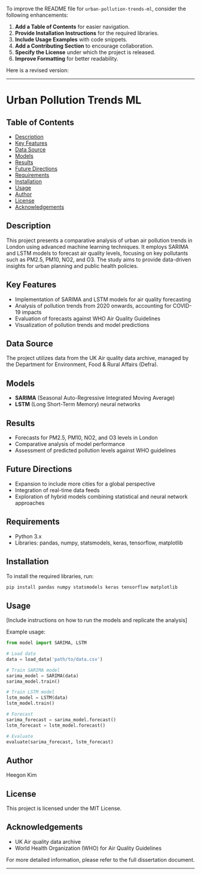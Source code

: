 To improve the README file for `urban-pollution-trends-ml`, consider the following enhancements:

1. **Add a Table of Contents** for easier navigation.
2. **Provide Installation Instructions** for the required libraries.
3. **Include Usage Examples** with code snippets.
4. **Add a Contributing Section** to encourage collaboration.
5. **Specify the License** under which the project is released.
6. **Improve Formatting** for better readability.

Here is a revised version:

---

# Urban Pollution Trends ML

## Table of Contents
- [Description](#description)
- [Key Features](#key-features)
- [Data Source](#data-source)
- [Models](#models)
- [Results](#results)
- [Future Directions](#future-directions)
- [Requirements](#requirements)
- [Installation](#installation)
- [Usage](#usage)
- [Author](#author)
- [License](#license)
- [Acknowledgements](#acknowledgements)

## Description
This project presents a comparative analysis of urban air pollution trends in London using advanced machine learning techniques. It employs SARIMA and LSTM models to forecast air quality levels, focusing on key pollutants such as PM2.5, PM10, NO2, and O3. The study aims to provide data-driven insights for urban planning and public health policies.

## Key Features
- Implementation of SARIMA and LSTM models for air quality forecasting
- Analysis of pollution trends from 2020 onwards, accounting for COVID-19 impacts
- Evaluation of forecasts against WHO Air Quality Guidelines
- Visualization of pollution trends and model predictions

## Data Source
The project utilizes data from the UK Air quality data archive, managed by the Department for Environment, Food & Rural Affairs (Defra).

## Models
- **SARIMA** (Seasonal Auto-Regressive Integrated Moving Average)
- **LSTM** (Long Short-Term Memory) neural networks

## Results
- Forecasts for PM2.5, PM10, NO2, and O3 levels in London
- Comparative analysis of model performance
- Assessment of predicted pollution levels against WHO guidelines

## Future Directions
- Expansion to include more cities for a global perspective
- Integration of real-time data feeds
- Exploration of hybrid models combining statistical and neural network approaches

## Requirements
- Python 3.x
- Libraries: pandas, numpy, statsmodels, keras, tensorflow, matplotlib

## Installation
To install the required libraries, run:

```bash
pip install pandas numpy statsmodels keras tensorflow matplotlib
```

## Usage
[Include instructions on how to run the models and replicate the analysis]

Example usage:

```python
from model import SARIMA, LSTM

# Load data
data = load_data('path/to/data.csv')

# Train SARIMA model
sarima_model = SARIMA(data)
sarima_model.train()

# Train LSTM model
lstm_model = LSTM(data)
lstm_model.train()

# Forecast
sarima_forecast = sarima_model.forecast()
lstm_forecast = lstm_model.forecast()

# Evaluate
evaluate(sarima_forecast, lstm_forecast)
```

## Author
Heegon Kim

## License
This project is licensed under the MIT License.

## Acknowledgements
- UK Air quality data archive
- World Health Organization (WHO) for Air Quality Guidelines

For more detailed information, please refer to the full dissertation document.

---
